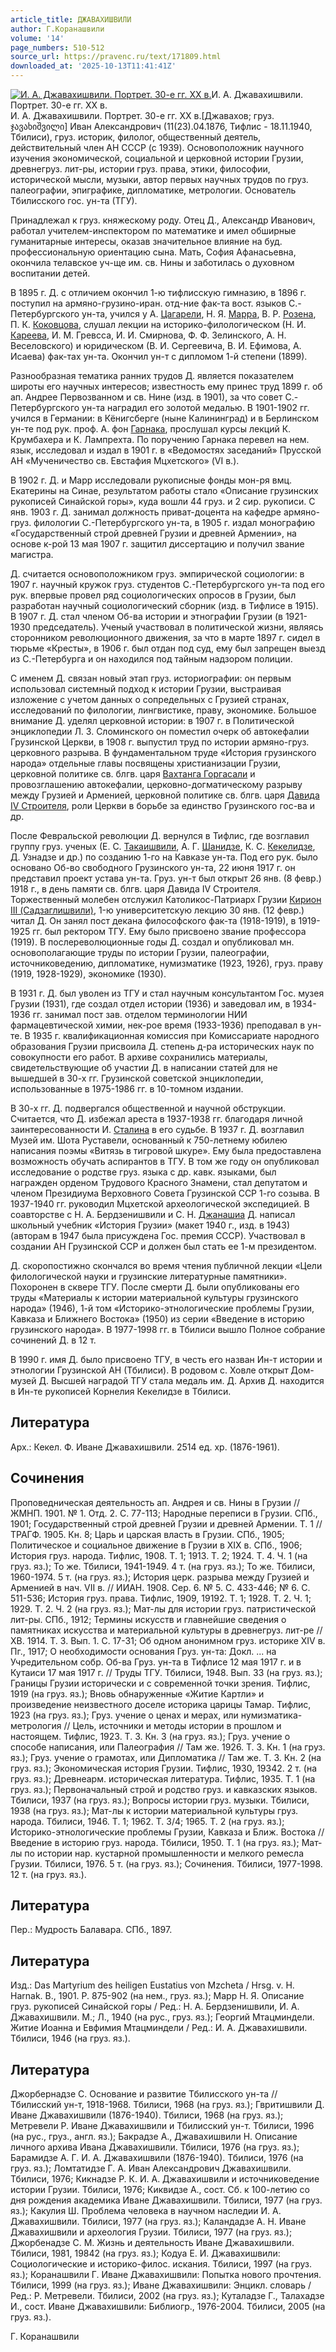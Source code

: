 ```yaml
---
article_title: ДЖАВАХИШВИЛИ
author: Г.Коранашвили
volume: '14'
page_numbers: 510-512
source_url: https://pravenc.ru/text/171809.html
downloaded_at: '2025-10-13T11:41:41Z'
---
```


[![И. А. Джавахишвили. Портрет. 30-е гг. XX в.](https://pravenc.ru/data/161/478/1234/i200.jpg "Кликните для увеличения картинки")](https://pravenc.ru/data/161/478/1234/i400.jpg)И. А. Джавахишвили. Портрет. 30-е гг. XX в.  
И. А. Джавахишвили. Портрет. 30-е гг. XX в.[Джавахов; груз. ჯავახიშვილი] Иван Александрович (11(23).04.1876, Тифлис - 18.11.1940, Тбилиси), груз. историк, филолог, общественный деятель, действительный член АН СССР (с 1939). Основоположник научного изучения экономической, социальной и церковной истории Грузии, древнегруз. лит-ры, истории груз. права, этики, философии, исторической мысли, музыки, автор первых научных трудов по груз. палеографии, эпиграфике, дипломатике, метрологии. Основатель Тбилисского гос. ун-та (ТГУ).

Принадлежал к груз. княжескому роду. Отец Д., Александр Иванович, работал учителем-инспектором по математике и имел обширные гуманитарные интересы, оказав значительное влияние на буд. профессиональную ориентацию сына. Мать, София Афанасьевна, окончила телавское уч-ще им. св. Нины и заботилась о духовном воспитании детей.

В 1895 г. Д. с отличием окончил 1-ю тифлисскую гимназию, в 1896 г. поступил на армяно-грузино-иран. отд-ние фак-та вост. языков С.-Петербургского ун-та, учился у А. [Цагарели](https://pravenc.ru/text/Цагарели.html), Н. Я. [Марра](https://pravenc.ru/text/Марра.html), В. Р. [Розена](https://pravenc.ru/text/Розена.html), П. К. [Коковцова](https://pravenc.ru/text/Коковцова.html), слушал лекции на историко-филологическом (Н. И. [Кареева](https://pravenc.ru/text/Кареева.html), И. М. Гревсса, И. И. Смирнова, Ф. Ф. Зелинского, А. Н. Веселовского) и юридическом (В. И. Сергеевича, В. И. Ефимова, А. Исаева) фак-тах ун-та. Окончил ун-т с дипломом 1-й степени (1899).

Разнообразная тематика ранних трудов Д. является показателем широты его научных интересов; известность ему принес труд 1899 г. об ап. Андрее Первозванном и св. Нине (изд. в 1901), за что совет С.-Петербургского ун-та наградил его золотой медалью. В 1901-1902 гг. учился в Германии: в Кёнигсберге (ныне Калининград) и в Берлинском ун-те под рук. проф. А. фон [Гарнака](https://pravenc.ru/text/Гарнак.html), прослушал курсы лекций К. Крумбахера и К. Лампрехта. По поручению Гарнака перевел на нем. язык, исследовал и издал в 1901 г. в «Ведомостях заседаний» Прусской АН «Мученичество св. Евстафия Мцхетского» (VI в.).

В 1902 г. Д. и Марр исследовали рукописные фонды мон-ря вмц. Екатерины на Синае, результатом работы стало «Описание грузинских рукописей Синайской горы», куда вошли 44 груз. и 2 сир. рукописи. С янв. 1903 г. Д. занимал должность приват-доцента на кафедре армяно-груз. филологии С.-Петербургского ун-та, в 1905 г. издал монографию «Государственный строй древней Грузии и древней Армении», на основе к-рой 13 мая 1907 г. защитил диссертацию и получил звание магистра.

Д. считается основоположником груз. эмпирической социологии: в 1907 г. научный кружок груз. студентов С.-Петербургского ун-та под его рук. впервые провел ряд социологических опросов в Грузии, был разработан научный социологический сборник (изд. в Тифлисе в 1915). В 1907 г. Д. стал членом Об-ва истории и этнографии Грузии (в 1921-1930 председатель). Ученый участвовал в политической жизни, являясь сторонником революционного движения, за что в марте 1897 г. сидел в тюрьме «Кресты», в 1906 г. был отдан под суд, ему был запрещен выезд из С.-Петербурга и он находился под тайным надзором полиции.

С именем Д. связан новый этап груз. историографии: он первым использовал системный подход к истории Грузии, выстраивая изложение с учетом данных о сопредельных с Грузией странах, исследований по филологии, лингвистике, праву, экономике. Большое внимание Д. уделял церковной истории: в 1907 г. в Политической энциклопедии Л. З. Сломинского он поместил очерк об автокефалии Грузинской Церкви, в 1908 г. выпустил труд по истории армяно-груз. церковного разрыва. В фундаментальном труде «История грузинского народа» отдельные главы посвящены христианизации Грузии, церковной политике св. блгв. царя [Вахтанга Горгасали](<https://pravenc.ru/text/Вахтанг Горгасали.html>) и провозглашению автокефалии, церковно-догматическому разрыву между Грузией и Арменией, церковной политике св. блгв. царя [Давида IV Строителя](<https://pravenc.ru/text/Давид IV Строитель.html>), роли Церкви в борьбе за единство Грузинского гос-ва и др.

После Февральской революции Д. вернулся в Тифлис, где возглавил группу груз. ученых (Е. С. [Такаишвили](https://pravenc.ru/text/Такаишвили.html), А. Г. [Шанидзе](https://pravenc.ru/text/Шанидзе.html), К. С. [Кекелидзе](https://pravenc.ru/text/КЕКЕЛИДЗЕ.html), Д. Узнадзе и др.) по созданию 1-го на Кавказе ун-та. Под его рук. было основано Об-во свободного Грузинского ун-та, 22 июня 1917 г. он представил проект устава ун-та. Груз. ун-т был открыт 26 янв. (8 февр.) 1918 г., в день памяти св. блгв. царя Давида IV Строителя. Торжественный молебен отслужил Католикос-Патриарх Грузии [Кирион III (Садзаглишвили)](<https://pravenc.ru/text/Кирион III (Садзаглишвили).html>), 1-ю университетскую лекцию 30 янв. (12 февр.) читал Д. Он занял пост декана философского фак-та (1918-1919), в 1919-1925 гг. был ректором ТГУ. Ему было присвоено звание профессора (1919). В послереволюционные годы Д. создал и опубликовал мн. основополагающие труды по истории Грузии, палеографии, источниковедению, дипломатике, нумизматике (1923, 1926), груз. праву (1919, 1928-1929), экономике (1930).

В 1931 г. Д. был уволен из ТГУ и стал научным консультантом Гос. музея Грузии (1931), где создал отдел истории (1936) и заведовал им, в 1934-1936 гг. занимал пост зав. отделом терминологии НИИ фармацевтической химии, нек-рое время (1933-1936) преподавал в ун-те. В 1935 г. квалификационная комиссия при Комиссариате народного образования Грузии присвоила Д. степень д-ра исторических наук по совокупности его работ. В архиве сохранились материалы, свидетельствующие об участии Д. в написании статей для не вышедшей в 30-х гг. Грузинской советской энциклопедии, использованные в 1975-1986 гг. в 10-томном издании.

В 30-х гг. Д. подвергался общественной и научной обструкции. Считается, что Д. избежал ареста в 1937-1938 гг. благодаря личной заинтересованности И. [Сталина](https://pravenc.ru/text/Сталина.html) в его судьбе. В 1937 г. Д. возглавил Музей им. Шота Руставели, основанный к 750-летнему юбилею написания поэмы «Витязь в тигровой шкуре». Ему была предоставлена возможность обучать аспирантов в ТГУ. В том же году он опубликовал исследование о родстве груз. языка с др. кавк. языками, был награжден орденом Трудового Красного Знамени, стал депутатом и членом Президиума Верховного Совета Грузинской ССР 1-го созыва. В 1937-1940 гг. руководил Мцхетской археологической экспедицией. В соавторстве с Н. А. Бердзенишвили и С. Н. [Джанашиа](https://pravenc.ru/text/Джанашиа.html) Д. написал школьный учебник «История Грузии» (макет 1940 г., изд. в 1943) (авторам в 1947 была присуждена Гос. премия СССР). Участвовал в создании АН Грузинской ССР и должен был стать ее 1-м президентом.

Д. скоропостижно скончался во время чтения публичной лекции «Цели филологической науки и грузинские литературные памятники». Похоронен в сквере ТГУ. После смерти Д. были опубликованы его труды «Материалы к истории материальной культуры грузинского народа» (1946), 1-й том «Историко-этнологические проблемы Грузии, Кавказа и Ближнего Востока» (1950) из серии «Введение в историю грузинского народа». В 1977-1998 гг. в Тбилиси вышло Полное собрание сочинений Д. в 12 т.

В 1990 г. имя Д. было присвоено ТГУ, в честь его назван Ин-т истории и этнологии Грузинской АН (Тбилиси). В родовом с. Ховле открыт Дом-музей Д. Высшей наградой ТГУ стала медаль им. Д. Архив Д. находится в Ин-те рукописей Корнелия Кекелидзе в Тбилиси.

## Литература

Арх.: Кекел. Ф. Иване Джавахишвили. 2514 ед. хр. (1876-1961).

## Сочинения

Проповедническая деятельность ап. Андрея и св. Нины в Грузии // ЖМНП. 1901. № 1. Отд. 2. С. 77-113; Народные переписи в Грузии. СПб., 1901; Государственный строй древней Грузии и древней Армении. Т. 1 // ТРАГФ. 1905. Кн. 8; Царь и царская власть в Грузии. СПб., 1905; Политическое и социальное движение в Грузии в XIX в. СПб., 1906; История груз. народа. Тифлис, 1908. Т. 1; 1913. Т. 2; 1924. Т. 4. Ч. 1 (на груз. яз.); То же. Тбилиси, 1941-1949. 4 т. (на груз. яз.); То же. Тбилиси, 1960-1974. 5 т. (на груз. яз.); История церк. разрыва между Грузией и Арменией в нач. VII в. // ИИАН. 1908. Сер. 6. № 5. С. 433-446; № 6. С. 511-536; История груз. права. Тифлис, 1909, 19192. Т. 1; 1928. Т. 2. Ч. 1; 1929. Т. 2. Ч. 2 (на груз. яз.); Мат-лы для истории груз. патристической лит-ры. СПб., 1912; Термины искусств и главнейшие сведения о памятниках искусства и материальной культуры в древнегруз. лит-ре // ХВ. 1914. Т. 3. Вып. 1. С. 17-31; Об одном анонимном груз. историке XIV в. Пг., 1917; О необходимости основания Груз. ун-та: Докл. ... на Учредительном собр. Об-ва Груз. ун-та в Тифлисе 12 мая 1917 г. и в Кутаиси 17 мая 1917 г. // Труды ТГУ. Тбилиси, 1948. Вып. 33 (на груз. яз.); Границы Грузии исторически и с современной точки зрения. Тифлис, 1919 (на груз. яз.); Вновь обнаруженные «Житие Картли» и произведение неизвестного доселе историка царицы Тамар. Тифлис, 1923 (на груз. яз.); Груз. учение о ценах и мерах, или нумизматика-метрология // Цель, источники и методы истории в прошлом и настоящем. Тифлис, 1923. Т. 3. Кн. 3 (на груз. яз.); Груз. учение о способе написания, или Палеография // Там же. 1926. Т. 3. Кн. 1 (на груз. яз.); Груз. учение о грамотах, или Дипломатика // Там же. Т. 3. Кн. 2 (на груз. яз.); Экономическая история Грузии. Тифлис, 1930, 19342. 2 т. (на груз. яз.); Древнеарм. историческая литература. Тифлис, 1935. Т. 1 (на груз. яз.); Первоначальный строй и родство груз. и кавказских языков. Тбилиси, 1937 (на груз. яз.); Вопросы истории груз. музыки. Тбилиси, 1938 (на груз. яз.); Мат-лы к истории материальной культуры груз. народа. Тбилиси, 1946. Т. 1; 1962. Т. 3/4; 1965. Т. 2 (на груз. яз.); Историко-этнологические проблемы Грузии, Кавказа и Ближ. Востока // Введение в историю груз. народа. Тбилиси, 1950. Т. 1 (на груз. яз.); Мат-лы по истории нар. кустарной промышленности и мелкого ремесла Грузии. Тбилиси, 1976. 5 т. (на груз. яз.); Сочинения. Тбилиси, 1977-1998. 12 т. (на груз. яз.).

## Литература

Пер.: Мудрость Балавара. СПб., 1897.

## Литература

Изд.: Das Martyrium des heiligen Eustatius von Mzcheta / Hrsg. v. H. Harnak. B., 1901. P. 875-902 (на нем., груз. яз.); Марр Н. Я. Описание груз. рукописей Синайской горы / Ред.: Н. А. Бердзенишвили, И. А. Джавахишвили. М.; Л., 1940 (на рус., груз. яз.); Георгий Мтацминдели. Житие Иоанна и Евфимия Мтацминдели / Ред.: И. А. Джавахишвили. Тбилиси, 1946 (на груз. яз.).

## Литература

Джорбернадзе С. Основание и развитие Тбилисского ун-та // Тбилисский ун-т, 1918-1968. Тбилиси, 1968 (на груз. яз.); Гвритишвили Д. Иване Джавахишвили (1876-1940). Тбилиси, 1968 (на груз. яз.); Метревели Р. Иване Джавахишвили и Тбилисский ун-т. Тбилиси, 1996 (на рус., груз., англ. яз.); Бакрадзе А., Джавахишвили Н. Описание личного архива Ивана Джавахишвили. Тбилиси, 1976 (на груз. яз.); Барамидзе А. Г. И. А. Джавахишвили (1876-1940). Тбилиси, 1976 (на груз. яз.); Ломтатидзе Г. А. Иван Александрович Джавахишвили. Тбилиси, 1976; Кикнадзе Р. К. И. А. Джавахишвили и источниковедение истории Грузии. Тбилиси, 1976; Киквидзе А., сост. Сб. к 100-летию со дня рождения академика Иване Джавахишвили. Тбилиси, 1977 (на груз. яз.); Какулия Ш. Проблема человека в научном наследии И. А. Джавахишвили. Тбилиси, 1977 (на груз. яз.); Каландадзе А. Н. Иване Джавахишвили и археология Грузии. Тбилиси, 1977 (на груз. яз.); Джорбенадзе С. М. Жизнь и деятельность Иване Джавахишвили. Тбилиси, 1981, 19842 (на груз. яз.); Кодуа Е. И. Джавахишвили: Социологические и историко-филос. искания. Тбилиси, 1997 (на груз. яз.); Коранашвили Г. Иване Джавахишвили: Попытка нового прочтения. Тбилиси, 1999 (на груз. яз.); Иване Джавахишвили: Энцикл. словарь / Ред.: Р. Метревели. Тбилиси, 2002 (на груз. яз.); Куталадзе Г., Талахадзе И., сост. Иване Джавахишвили: Библиогр., 1976-2004. Тбилиси, 2005 (на груз. яз.).

Г.  Коранашвили
